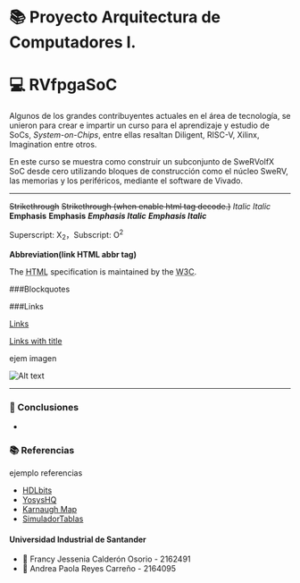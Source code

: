# 📚 Proyecto Arquitectura de Computadores I.

# 💻 RVfpgaSoC

Algunos de los grandes contribuyentes actuales en el área de tecnología, se unieron para crear e impartir un curso para el aprendizaje y estudio de SoCs, _System-on-Chips_, entre ellas resaltan Diligent, RISC-V, Xilinx, Imagination entre otros. 

En este curso se muestra como construir un subconjunto de SweRVolfX SoC desde cero utilizando bloques de construcción como el núcleo SweRV, las memorias y los periféricos, mediante el software de Vivado.



           
___________________________________________________________________________________________
~~Strikethrough~~ <s>Strikethrough (when enable html tag decode.)</s>
*Italic*      _Italic_
**Emphasis**  __Emphasis__
***Emphasis Italic*** ___Emphasis Italic___

Superscript: X<sub>2</sub>，Subscript: O<sup>2</sup>

**Abbreviation(link HTML abbr tag)**

The <abbr title="Hyper Text Markup Language">HTML</abbr> specification is maintained by the <abbr title="World Wide Web Consortium">W3C</abbr>.

###Blockquotes

###Links

[Links](http://localhost/)

[Links with title](http://localhost/ "link title")


ejem imagen

![Alt text](https://i.imgur.com/ZgpiGM3.png)
_______________________________________________________________________

### 🔖 Conclusiones

*


### 📚 Referencias
ejemplo referencias

* [HDLbits](https://hdlbits.01xz.net/wiki/Module_fadd) 
* [YosysHQ](https://www.yosyshq.com/)
* [Karnaugh Map](https://www.geeksforgeeks.org/introduction-of-k-map-karnaugh-map/)
* [SimuladorTablas](https://logicaunad.com/simulador-tablas/)





#### Universidad Industrial de Santander
* 👩 Francy Jessenia Calderón Osorio - 2162491
* 👩 Andrea Paola Reyes Carreño - 2164095

